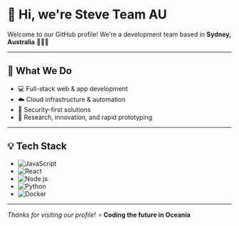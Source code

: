 # 👋 Hi, we're Steve Team AU

Welcome to our GitHub profile!
We’re a development team based in **Sydney, Australia** 🐨🇦🇺

---

## 🚀 What We Do

* 💻 Full-stack web & app development
* ☁️ Cloud infrastructure & automation
* 🔐 Security-first solutions
* 🧪 Research, innovation, and rapid prototyping

---

## 💡 Tech Stack

* ![JavaScript](https://img.shields.io/badge/-JavaScript-black?style=flat-square\&logo=javascript)
* ![React](https://img.shields.io/badge/-React-black?style=flat-square\&logo=react)
* ![Node.js](https://img.shields.io/badge/-Node.js-black?style=flat-square\&logo=node.js)
* ![Python](https://img.shields.io/badge/-Python-black?style=flat-square\&logo=python)
* ![Docker](https://img.shields.io/badge/-Docker-black?style=flat-square\&logo=docker)

---

*Thanks for visiting our profile! ⭐️*
**Coding the future in Oceania**
